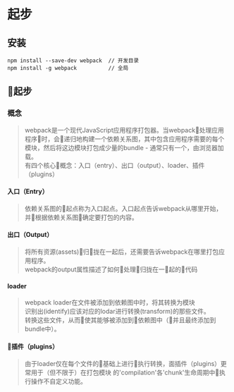 # 起步
## 安装
```
npm install --save-dev webpack  // 开发目录
npm install -g webpack          // 全局
````
## 起步
### 概念
> webpack是一个现代JavaScript应用程序打包器。当webpack处理应用程序时，会递归地构建一个依赖关系图，其中包含应用程序需要的每个模块，然后将这边模块打包成少量的bundle - 通常只有一个，由浏览器加载。  
> 有四个核心概念：入口（entry）、出口（output）、loader、插件（plugins）
#### 入口（Entry）
> 依赖关系图的起点称为入口起点。入口起点告诉webpack从哪里开始，并根据依赖关系图确定要打包的内容。
#### 出口（Output）
> 将所有资源(assets)归拢在一起后，还需要告诉webpack在哪里打包应用程序。  
webpack的output属性描述了如何处理归拢在一起的代码
#### loader
> webpack loader在文件被添加到依赖图中时，将其转换为模块  
> 识别出(identify)应该对应的lodar进行转换(transform)的那些文件。  
> 转换这些文件，从而使其能够被添加到依赖图中（并且最终添加到bundle中）。
#### 插件（plugins）
> 由于loader仅在每个文件的基础上进行执行转换，面插件（plugins）更常用于（但不限于）在打包模块 的'compilation'各'chunk'生命周期中执行操作不自定义功能。

